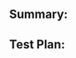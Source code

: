 ## Summary:

<!-- Thank you for sending the PR!
Help us understand more of your work - you can explain what you did, post a link to an issue etc. 
-->



## Test Plan:

<!-- Help us test your work (**REQUIRED**). 
If you changed the code, please provide us with instructions of how we can try it out ourselves 
-->
